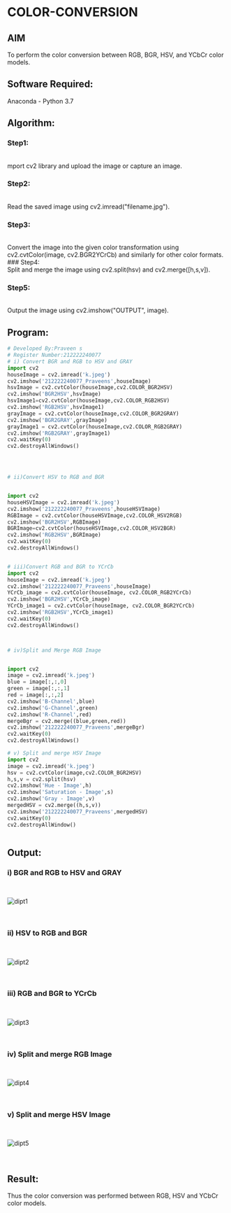 # COLOR-CONVERSION
## AIM
To perform the color conversion between RGB, BGR, HSV, and YCbCr color models.

## Software Required:
Anaconda - Python 3.7
## Algorithm:
### Step1:
<br>
mport cv2 library and upload the image or capture an image.

### Step2:
<br>
Read the saved image using cv2.imread("filename.jpg").

### Step3:
<br>
Convert the image into the given color transformation using cv2.cvtColor(image, cv2.BGR2YCrCb) and similarly for other color formats.
### Step4:
<br>
Split and merge the image using cv2.split(hsv) and cv2.merge([h,s,v]).

### Step5:
<br>
Output the image using cv2.imshow("OUTPUT", image).

## Program:
```python
# Developed By:Praveen s
# Register Number:212222240077
# i) Convert BGR and RGB to HSV and GRAY
import cv2
houseImage = cv2.imread('k.jpeg')
cv2.imshow('212222240077_Praveens',houseImage)
hsvImage = cv2.cvtColor(houseImage,cv2.COLOR_BGR2HSV)
cv2.imshow('BGR2HSV',hsvImage)
hsvImage1=cv2.cvtColor(houseImage,cv2.COLOR_RGB2HSV)
cv2.imshow('RGB2HSV',hsvImage1)
grayImage = cv2.cvtColor(houseImage,cv2.COLOR_BGR2GRAY)
cv2.imshow('BGR2GRAY',grayImage)
grayImage1 = cv2.cvtColor(houseImage,cv2.COLOR_RGB2GRAY)
cv2.imshow('RGB2GRAY',grayImage1)
cv2.waitKey(0)
cv2.destroyAllWindows()




# ii)Convert HSV to RGB and BGR


import cv2
houseHSVImage = cv2.imread('k.jpeg')
cv2.imshow('212222240077_Praveens',houseHSVImage)
RGBImage = cv2.cvtColor(houseHSVImage,cv2.COLOR_HSV2RGB)
cv2.imshow('BGR2HSV',RGBImage)
BGRImage=cv2.cvtColor(houseHSVImage,cv2.COLOR_HSV2BGR)
cv2.imshow('RGB2HSV',BGRImage)
cv2.waitKey(0)
cv2.destroyAllWindows()


# iii)Convert RGB and BGR to YCrCb
import cv2
houseImage = cv2.imread('k.jpeg')
cv2.imshow('212222240077_Praveens',houseImage)
YCrCb_image = cv2.cvtColor(houseImage, cv2.COLOR_RGB2YCrCb)
cv2.imshow('BGR2HSV',YCrCb_image)
YCrCb_image1 = cv2.cvtColor(houseImage, cv2.COLOR_BGR2YCrCb)
cv2.imshow('RGB2HSV',YCrCb_image1)
cv2.waitKey(0)
cv2.destroyAllWindows()



# iv)Split and Merge RGB Image


import cv2
image = cv2.imread('k.jpeg')
blue = image[:,:,0]
green = image[:,:,1]
red = image[:,:,2]
cv2.imshow('B-Channel',blue)
cv2.imshow('G-Channel',green)
cv2.imshow('R-Channel',red)
mergeBgr = cv2.merge((blue,green,red))
cv2.imshow('212222240077_Praveens',mergeBgr)
cv2.waitKey(0)
cv2.destroyAllWindows()

# v) Split and merge HSV Image
import cv2
image = cv2.imread('k.jpeg')
hsv = cv2.cvtColor(image,cv2.COLOR_BGR2HSV)
h,s,v = cv2.split(hsv)
cv2.imshow('Hue - Image',h)
cv2.imshow('Saturation - Image',s)
cv2.imshow('Gray - Image',v)
mergedHSV = cv2.merge((h,s,v))
cv2.imshow('212222240077_Praveens',mergedHSV)
cv2.waitKey(0)
cv2.destroyAllWindow()



```
## Output:
### i) BGR and RGB to HSV and GRAY
<br>

![dipt1](https://github.com/praveenst13/COLOR-CONVERSION/assets/118787793/dcdb9534-0ae7-484e-8bd5-95f5a85255e6)


<br>

### ii) HSV to RGB and BGR
<br>

![dipt2](https://github.com/praveenst13/COLOR-CONVERSION/assets/118787793/7a25d707-e17c-4f39-8400-a49a6fb0b84f)


<br>

### iii) RGB and BGR to YCrCb
<br>

![dipt3](https://github.com/praveenst13/COLOR-CONVERSION/assets/118787793/04955752-3ef7-4160-9ad3-52c4cce3d70a)


<br>

### iv) Split and merge RGB Image
<br>

![dipt4](https://github.com/praveenst13/COLOR-CONVERSION/assets/118787793/5f7e62fb-c271-4940-a644-46f474f69987)


<br>

### v) Split and merge HSV Image
<br>

![dipt5](https://github.com/praveenst13/COLOR-CONVERSION/assets/118787793/1d6df9fc-3262-467b-9706-e733adb63526)


<br>


## Result:
Thus the color conversion was performed between RGB, HSV and YCbCr color models.
